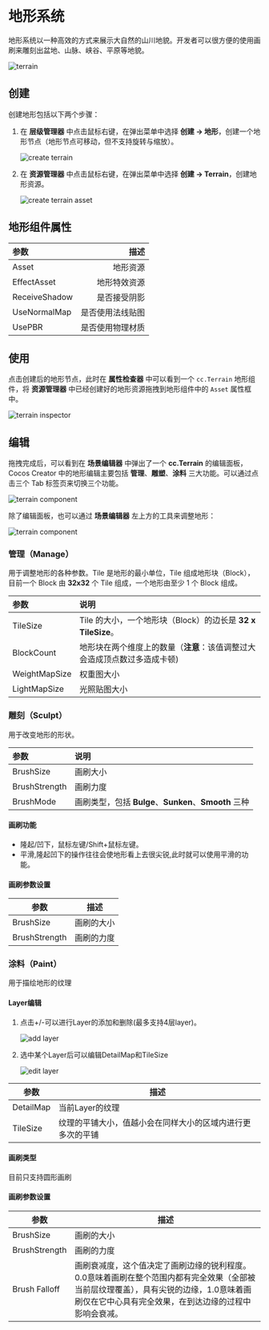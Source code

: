 # 地形系统

地形系统以一种高效的方式来展示大自然的山川地貌。开发者可以很方便的使用画刷来雕刻出盆地、山脉、峡谷、平原等地貌。

![terrain](./images/terrain.png)

## 创建

创建地形包括以下两个步骤：

1. 在 **层级管理器** 中点击鼠标右键，在弹出菜单中选择 **创建 -> 地形**，创建一个地形节点（地形节点可移动，但不支持旋转与缩放）。

    ![create terrain](./images/create-terrain.png)

2. 在 **资源管理器** 中点击鼠标右键，在弹出菜单中选择 **创建 -> Terrain**，创建地形资源。

    ![create terrain asset](./images/createTerrainAsset.png)

## 地形组件属性

| 参数 | 描述 |
| :-----| ----: |
| Asset | 地形资源 |
| EffectAsset | 地形特效资源 |
| ReceiveShadow | 是否接受阴影 |
| UseNormalMap | 是否使用法线贴图 |
| UsePBR | 是否使用物理材质 |


## 使用

点击创建后的地形节点，此时在 **属性检查器** 中可以看到一个 `cc.Terrain` 地形组件，将 **资源管理器** 中已经创建好的地形资源拖拽到地形组件中的 `Asset` 属性框中。

![terrain inspector](./images/terrain-inspector.png)

## 编辑

拖拽完成后，可以看到在 **场景编辑器** 中弹出了一个 **cc.Terrain** 的编辑面板，Cocos Creator 中的地形编辑主要包括 **管理**、**雕塑**、**涂料** 三大功能。可以通过点击三个 Tab 标签页来切换三个功能。

![terrain component](./images/terrain-panel.png)

除了编辑面板，也可以通过 **场景编辑器** 左上方的工具来调整地形：

![terrain component](./images/toolbar.png)

### 管理（Manage）

用于调整地形的各种参数。Tile 是地形的最小单位，Tile 组成地形块（Block），目前一个 Block 由 **32x32** 个 Tile 组成，一个地形由至少 1 个 Block 组成。

| 参数 | 说明 |
| :--- | :--- |
| TileSize      | Tile 的大小，一个地形块（Block）的边长是 **32 x TileSize**。|
| BlockCount    | 地形块在两个维度上的数量（**注意**：该值调整过大会造成顶点数过多造成卡顿) |
| WeightMapSize | 权重图大小   |
| LightMapSize  | 光照贴图大小 |

### 雕刻（Sculpt）

用于改变地形的形状。

| 参数 | 说明 |
| :--- | :--- |
| BrushSize      | 画刷大小 |
| BrushStrength    | 画刷力度 |
| BrushMode | 画刷类型，包括 **Bulge**、**Sunken**、**Smooth** 三种   |

#### 画刷功能

- 隆起/凹下，鼠标左键/Shift+鼠标左键。
- 平滑,隆起凹下的操作往往会使地形看上去很尖锐,此时就可以使用平滑的功能。

#### 画刷参数设置

参数| 描述
---|---
BrushSize | 画刷的大小
BrushStrength | 画刷的力度

### 涂料（Paint）

用于描绘地形的纹理

#### Layer编辑

1. 点击+/-可以进行Layer的添加和删除(最多支持4层layer)。

   ![add layer](./images/layer-plus-minus.png)

2. 选中某个Layer后可以编辑DetailMap和TileSize

   ![edit layer](./images/select-pic.png)

参数 | 描述
---|---
DetailMap | 当前Layer的纹理
TileSize | 纹理的平铺大小，值越小会在同样大小的区域内进行更多次的平铺

#### 画刷类型

目前只支持圆形画刷

#### 画刷参数设置

参数| 描述
---|---
BrushSize | 画刷的大小
BrushStrength | 画刷的力度
Brush Falloff | 画刷衰减度，这个值决定了画刷边缘的锐利程度。0.0意味着画刷在整个范围内都有完全效果（全部被当前层纹理覆盖），具有尖锐的边缘，1.0意味着画刷仅在它中心具有完全效果，在到达边缘的过程中影响会衰减。
